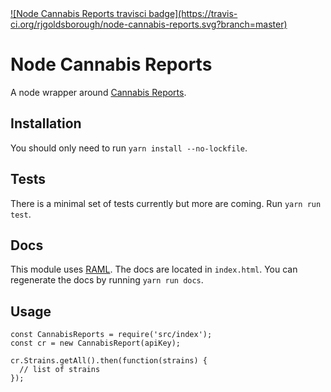 <a href="https://travis-ci.org/rjgoldsborough/node-cannabis-reports">
![Node Cannabis Reports travisci
badge](https://travis-ci.org/rjgoldsborough/node-cannabis-reports.svg?branch=master)
</a>

# Node Cannabis Reports

A node wrapper around 
[Cannabis Reports](https://developers.cannabisreports.com).

## Installation

You should only need to run `yarn install --no-lockfile`.

## Tests

There is a minimal set of tests currently but more are coming.
Run `yarn run test`.

## Docs

This module uses [RAML](http://raml.org).
The docs are located in `index.html`.
You can regenerate the docs by running `yarn run docs`.

## Usage

```
const CannabisReports = require('src/index');
const cr = new CannabisReport(apiKey);

cr.Strains.getAll().then(function(strains) {
  // list of strains
});
```
